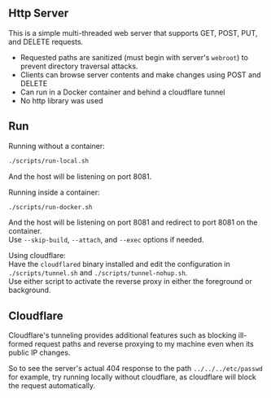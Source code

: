 ## Http Server
This is a simple multi-threaded web server that supports GET, POST, PUT, and DELETE requests.  
- Requested paths are sanitized (must begin with server's `webroot`) to prevent directory traversal attacks.  
- Clients can browse server contents and make changes using POST and DELETE  
- Can run in a Docker container and behind a cloudflare tunnel  
- No http library was used  

## Run
Running without a container:  
```bash
./scripts/run-local.sh
```  
And the host will be listening on port 8081.  
  
Running inside a container:  
```bash
./scripts/run-docker.sh
```
And the host will be listening on port 8081 and redirect to port 8081 on the container.  
Use `--skip-build`, `--attach`, and `--exec` options if needed.  
  
Using cloudflare:  
Have the `cloudflared` binary installed and edit the configuration in `./scripts/tunnel.sh` and `./scripts/tunnel-nohup.sh`.  
Use either script to activate the reverse proxy in either the foreground or background.  

## Cloudflare
Cloudflare's tunneling provides additional features such as blocking ill-formed request paths and reverse proxying to my machine even when its public IP changes.  

So to see the server's actual 404 response to the path `../../../etc/passwd` for example, try running locally without cloudflare, as cloudflare will block the request automatically.  

